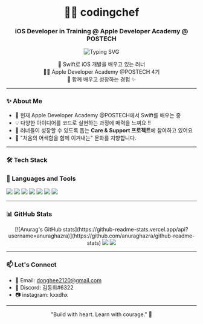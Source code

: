 <h1 align="center">👨‍🍳 codingchef</h1>
<h3 align="center">iOS Developer in Training @ Apple Developer Academy @ POSTECH</h3>

<p align="center">
  <img src="https://readme-typing-svg.herokuapp.com?font=Fira+Code&duration=3000&pause=1000&color=00FF66&center=true&vCenter=true&multiline=true&width=435&lines=🚀+Learning+Swift+%7C+🎨+Exploring+UI%2FUX+%7C+🌱+Growing+one+app+at+a+time" alt="Typing SVG" />
</p>

<p align="center">
🌱 Swift로 iOS 개발을 배우고 있는 러너<br>
👨‍💻 Apple Developer Academy @POSTECH 4기<br>
🤝 함께 배우고 성장하는 경험 ✨
</p>

---

### ✨ About Me
- 🔰 현재 Apple Developer Academy @POSTECH에서 Swift를 배우는 중
- 💡 다양한 아이디어를 코드로 실현하는 과정에 매력을 느껴요 ‼
- 🤗 러너들이 성장할 수 있도록 돕는 **Care & Support 프로젝트**에 참여하고 있어요
- 🍃 "처음의 어색함을 함께 이겨내는" 문화를 지향합니다.

---

### 🛠️ Tech Stack

<h3>🧬 Languages and Tools</h3>
<p>
  <img src="https://img.shields.io/badge/Swift-F05138?style=for-the-badge&logo=swift&logoColor=white"/>
  <img src="https://img.shields.io/badge/Xcode-147EFB?style=for-the-badge&logo=xcode&logoColor=white"/>
  <img src="https://img.shields.io/badge/Git-F05032?style=for-the-badge&logo=git&logoColor=white"/>
  <img src="https://img.shields.io/badge/GitHub-181717?style=for-the-badge&logo=github&logoColor=white"/>
  <img src="https://img.shields.io/badge/Python-3776AB?style=for-the-badge&logo=python&logoColor=white"/>
  <img src="https://img.shields.io/badge/C-A8B9CC?style=for-the-badge&logo=c&logoColor=white"/>
  <img src="https://img.shields.io/badge/Discord-5865F2?style=for-the-badge&logo=discord&logoColor=white"/>
</p>

---

### 📊 GitHub Stats

<div align="center">
  [![Anurag's GitHub stats](https://github-readme-stats.vercel.app/api?username=anuraghazra)](https://github.com/anuraghazra/github-readme-stats)
  <img src="https://github-readme-stats.vercel.app/api?username=chefcoding&show_icons=true&theme=radical" />
  <img src="https://github-readme-stats.vercel.app/api/top-langs/?username=codingchef&layout=compact&theme=radical" />
</div>

---

### 📫 Let's Connect
- 📧 Email: donghee2120@gmail.com  
- 💬 Discord: 김동희#6322
- 📷 instagram: kxxdhx

---

<p align="center">"Build with heart. Learn with courage." 🚀</p>
